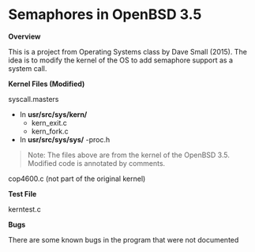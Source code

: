# Semaphores in OpenBSD 3.5

**Overview** 

This is a project from Operating Systems class by Dave Small (2015). The idea is to modify the kernel of the OS to add semaphore support as a system call.


**Kernel Files (Modified)**

syscall.masters

- In __usr/src/sys/kern/__
  - kern_exit.c  
  - kern_fork.c
- In __usr/src/sys/sys/__
  -proc.h

> Note: The files above are from the kernel of the OpenBSD 3.5. Modified code is annotated by comments.

cop4600.c  (not part of the original kernel)


**Test File**

kerntest.c

**Bugs**

There are some known bugs in the program that were not documented
